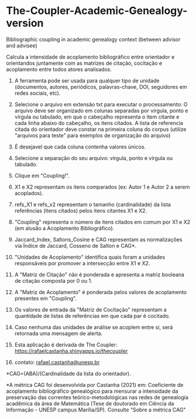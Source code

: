 # The-Coupler-Academic-Genealogy-version
Bibliographic coupling in academic genealogy context (between advisor and advisee)

Calcula a intensidade de acoplamento bibliográfico entre orientador e orientandos juntamente com as matrizes de citação, cocitação e acoplamento entre todos atores analisados. 

1) A ferramenta pode ser usada para qualquer tipo de unidade (documentos, autores, periódicos, palavras-chave, DOI, seguidores em redes sociais, etc).

2) Selecione o arquivo em extensão txt para executar o processamento: O arquivo deve ser organizado em colunas separadas por vírgula, ponto e vírgula ou tabulado, em que o cabeçalho representa o item citante e cada linha abaixo do cabeçalho, os itens citados. A lista de referencia citada do orientador deve constar na primeira coluna do corpus (utilize "arquivos para teste" para exemplos de organização do arquivo)

3) É desejavel que cada coluna contenha valores únicos.

3) Selecione a separação do seu arquivo: vírgula, ponto e vírgula ou tabulado.

4) Clique em "Coupling!".

5) X1 e X2 representam os itens comparados (ex: Autor 1 e Autor 2 a serem acoplados).

6) refs_X1 e refs_x2 representam o tamanho (cardinalidade) da lista referências (itens citados) pelos itens citantes X1 e X2.

7) "Coupling" representa o número de itens citados em comum por X1 e X2 (em alusão a Acoplamento Bibliográfico).

8) Jaccard_Index, Saltons_Cosine e CAG representam as normalizações via Índice de Jaccard, Cosseno de Salton e CAG*.

9) "Unidades de Acoplamento" identifica quais foram a unidades responsáveis por promover a intersecção entre X1 e X2.

10) A "Matriz de Citação" não é ponderada e apresenta a matriz booleana de citação composta por 0 ou 1.

11) A "Matriz de Acoplamento" é ponderada pelos valores de acoplamento presentes em "Coupling".

12) Os valores de entrada da "Matriz de Cocitação" representam a quantidade de listas de referências em que cada par é cocitado.

13) Caso nenhuma das unidades de análise se acoplem entre si, será retornada uma mensagem de alerta.

14) Esta aplicação é derivada de The Coupler: https://rafaelcastanha.shinyapps.io/thecoupler

15) contato: rafael.castanha@unesp.br

*CAG=(ABA)/(Cardinalidade da lista do orientador).

*A métrica CAG foi desenvolvida por Castanha (2021) em: Coeficiente de acoplamento bibliográfico genealógico para mensurar a intensidade da preservação das correntes teórico-metodológicas nas redes de genealogia acadêmica da área de Matemática (Tese de doutorado em Ciência da Informação - UNESP campus Marília/SP). Consulte "Sobre a métrica CAG"
